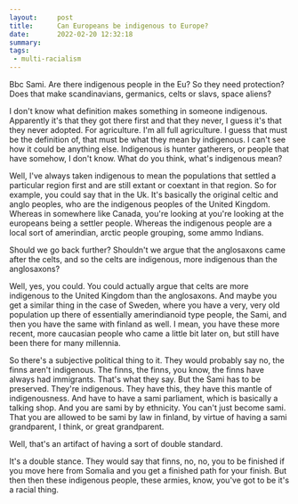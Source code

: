 ```yaml
---
layout:     post
title:      Can Europeans be indigenous to Europe?
date:       2022-02-20 12:32:18
summary:    
tags:
 - multi-racialism
---
```


Bbc Sami. Are there indigenous people in the Eu? So they need protection? Does that make scandinavians, germanics, celts or slavs, space aliens?

I don't know what definition makes something in someone indigenous. Apparently it's that they got there first and that they never, I guess it's that they never adopted. For agriculture. I'm all full agriculture. I guess that must be the definition of, that must be what they mean by indigenous. I can't see how it could be anything else. Indigenous is hunter gatherers, or people that have somehow, I don't know. What do you think, what's indigenous mean?

Well, I've always taken indigenous to mean the populations that settled a particular region first and are still extant or coextant in that region. So for example, you could say that in the Uk. It's basically the original celtic and anglo peoples, who are the indigenous peoples of the United Kingdom. Whereas in somewhere like Canada, you're looking at you're looking at the europeans being a settler people. Whereas the indigenous people are a local sort of amerindian, arctic people grouping, some ammo Indians. 

Should we go back further? Shouldn't we argue that the anglosaxons came after the celts, and so the celts are indigenous, more indigenous than the anglosaxons?

Well, yes, you could. You could actually argue that celts are more indigenous to the United Kingdom than the anglosaxons. And maybe you get a similar thing in the case of Sweden, where you have a very, very old population up there of essentially amerindianoid type people, the Sami, and then you have the same with finland as well. I mean, you have these more recent, more caucasian people who came a little bit later on, but still have been there for many millennia.

So there's a subjective political thing to it. They would probably say no, the finns aren't indigenous. The finns, the finns, you know, the finns have always had immigrants. That's what they say. But the Sami has to be preserved. They're indigenous. They have this, they have this mantle of indigenousness. And have to have a sami parliament, which is basically a talking shop. And you are sami by by ethnicity. You can't just become sami. That you are allowed to be sami by law in finland, by virtue of having a sami grandparent, I think, or great grandparent.

Well, that's an artifact of having a sort of double standard.

It's a double stance. They would say that finns, no, no, you to be finished if you move here from Somalia and you get a finished path for your finish. But then then these indigenous people, these armies, know, you've got to be it's a racial thing.